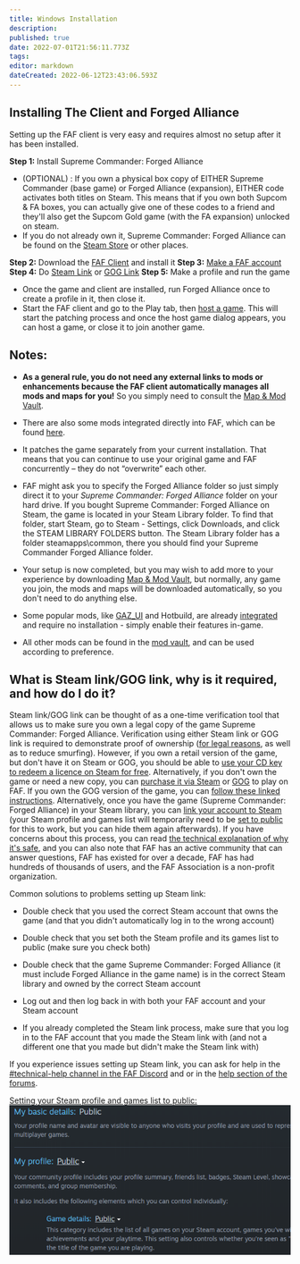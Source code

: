 ```yaml
---
title: Windows Installation
description: 
published: true
date: 2022-07-01T21:56:11.773Z
tags: 
editor: markdown
dateCreated: 2022-06-12T23:43:06.593Z
---
```


## Installing The Client and Forged Alliance

Setting up the FAF client is very easy and requires almost no setup after it has been installed.

**Step 1:**  Install Supreme Commander: Forged Alliance
- (OPTIONAL) : If you own a physical box copy of EITHER Supreme Commander (base game) or Forged Alliance (expansion), EITHER code activates both titles on Steam. This means that if you own both Supcom & FA boxes, you can actually give one of these codes to a friend and they'll also get the Supcom Gold game (with the FA expansion) unlocked on steam.
- If you do not already own it, Supreme Commander: Forged Alliance can be found on the [Steam Store](http://store.steampowered.com/app/9420/) or other places.

**Step 2:** Download the [FAF Client](https://faforever.com/client) and install it
**Step 3:** [Make a FAF account](https://faforever.com/account/register)
**Step 4:** Do [Steam Link](https://www.faforever.com/account/link) or [GOG Link](https://www.faforever.com/account/linkGog)
**Step 5:** Make a profile and run the game
- Once the game and client are installed, run Forged Alliance once to create a profile in it, then close it.
- Start the FAF client and go to the Play tab, then [host a game](/Host-and-join-games). This will start the patching process and once the host game dialog appears, you can host a game, or close it to join another game.

## Notes:



 - **As a general rule, you do not need any external links to mods or enhancements because the FAF client automatically manages all mods and maps for you!** So you simply need to consult the [Map & Mod Vault](/Map-&-Mod-Vault).

- There are also some mods integrated directly into FAF, which can be found [here](/Game-Modifications-(Mods)).

 - It patches the game separately from your current installation. That means that you can continue to use your original game and FAF concurrently – they do not “overwrite” each other.
- FAF might ask you to specify the Forged Alliance folder so just simply direct it to your *Supreme Commander: Forged Alliance* folder on your hard drive. If you bought Supreme Commander: Forged Alliance on Steam, the game is located in your Steam Library folder. To find that folder, start Steam, go to Steam - Settings, click Downloads, and click the STEAM LIBRARY FOLDERS button. The Steam Library folder has a folder steamapps\\common, there you should find your Supreme Commander Forged Alliance folder.
- Your setup is now completed, but you may wish to add more to your experience by downloading [Map & Mod Vault](/Map-&-Mod-Vault), but normally, any game you join, the mods and maps will be downloaded automatically, so you don't need to do anything else.

- Some popular mods, like [GAZ_UI](/Mods/GAZ_UI) and Hotbuild, are already [integrated](/Game-Modifications-(Mods)#Integrated-Mods) and require no installation - simply enable their features in-game.

- All other mods can be found in the [mod vault](/Map-&-Mod-Vault#mod-vault), and can be used according to preference.

## What is Steam link/GOG link, why is it required, and how do I do it?

Steam link/GOG link can be thought of as a one-time verification tool that allows us to make sure you own a legal copy of the game Supreme Commander: Forged Alliance.  Verification using either Steam link or GOG link is required to demonstrate proof of ownership ([for legal reasons](https://forum.faforever.com/topic/252/why-do-i-need-to-link-my-account-to-steam), as well as to reduce smurfing).  However, if you own a retail version of the game, but don't have it on Steam or GOG, you should be able to [use your CD key to redeem a licence on Steam for free](https://help.steampowered.com/en/faqs/view/0e71-0971-324a-1161).  Alternatively, if you don't own the game or need a new copy, you can [purchase it via Steam](https://store.steampowered.com/app/9420) or [GOG](https://www.gog.com/en/game/supreme_commander_gold_edition) to play on FAF.  If you own the GOG version of the game, you can [follow these linked instructions](https://www.faforever.com/account/linkGog).  Alternatively, once you have the game (Supreme Commander: Forged Alliance) in your Steam library, you can [link your account to Steam](https://www.faforever.com/account/link) (your Steam profile and games list will temporarily need to be [set to public](https://help.steampowered.com/en/faqs/view/588C-C67D-0251-C276) for this to work, but you can hide them again afterwards).  If you have concerns about this process, you can read [the technical explanation of why it's safe](https://forum.faforever.com/topic/279/the-steam-login-is-suspicious-are-you-stealing-my-account), and you can also note that FAF has an active community that can answer questions, FAF has existed for over a decade, FAF has had hundreds of thousands of users, and the FAF Association is a non-profit organization.

Common solutions to problems setting up Steam link:

* Double check that you used the correct Steam account that owns the game (and that you didn't automatically log in to the wrong account)

* Double check that you set both the Steam profile and its games list to public (make sure you check both)

* Double check that the game Supreme Commander: Forged Alliance (it must include Forged Alliance in the game name) is in the correct Steam library and owned by the correct Steam account

* Log out and then log back in with both your FAF account and your Steam account

*  If you already completed the Steam link process, make sure that you log in to the FAF account that you made the Steam link with (and not a different one that you made but didn't make the Steam link with)

If you experience issues setting up Steam link, you can ask for help in the  [#technical-help channel in the FAF Discord](https://discord.gg/rvfaGTpNbK) and or in the [help section of the forums](https://forum.faforever.com/category/4/i-need-help).

[Setting your Steam profile and games list to public:
![set_to_public.png](/images/set_to_public.png)](https://help.steampowered.com/en/faqs/view/588C-C67D-0251-C276)